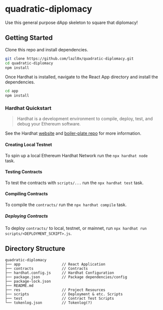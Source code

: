 # quadratic-diplomacy

Use this general purpose dApp skeleton to square that diplomacy! 

## Getting Started

Clone this repo and install dependencies. 

```sh
git clone https://github.com/lazl0x/quadratic-diplomacy.git
cd quadratic-diplomacy
npm install
```

Once Hardhat is installed, navigate to the React App directory and install the dependencies. 

```sh
cd app
npm install
```

### Hardhat Quickstart

> Hardhat is a development environment to compile, deploy, test, and debug your Ethereum software. 

See the Hardhat [website](https://hardhat.org/) and [boiler-plate repo](https://github.com/nomiclabs/hardhat-hackathon-boilerplate) for more information.


#### Creating Local Testnet

To spin up a local Ethereum Hardhat Network run the `npx hardhat node` task. 

#### Testing Contracts

To test the contracts with `scripts/...` run the `npx hardhat test` task.

#### Compiling Contracts

To compile the `contracts/` run the `npx hardhat compile` task. 

##### Deploying Contracts

To deploy `contracts/` to local, testnet, or mainnet, run `npx hardhat run scripts/<DEPLOYMENT_SCRIPT>.js`. 

## Directory Structure 

```
quadratic-diplomacy
├── app                   // React Application 
├── contracts             // Contracts
├── hardhat.config.js     // Hardhat Configuration
├── package.json          // Package dependencies/config
├── package-lock.json     
├── README.md              
├── res                   // Project Resources
├── scripts               // Deployment & etc. Scripts
├── test                  // Contract Test Scripts
└── tokenlog.json         // Tokenlog(?)
```
